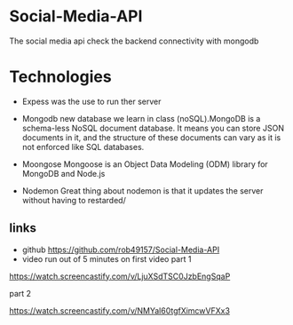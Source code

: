 # Social-Media-API
The social media api check the backend connectivity with mongodb

# Technologies
- Expess
    was the use to run ther server

- Mongodb
    new database we learn in class (noSQL).MongoDB is a schema-less NoSQL document database. It means you can store JSON documents in it, and the structure of these documents can vary as it is not enforced like SQL databases. 


- Moongose
    Mongoose is an Object Data Modeling (ODM) library for MongoDB and Node.js

- Nodemon
    Great thing about nodemon is that it updates the server without having to restarded/
    

## links
- github
    https://github.com/rob49157/Social-Media-API 
- video
run out of 5 minutes on first video
part 1 

https://watch.screencastify.com/v/LjuXSdTSC0JzbEngSqaP

part 2

https://watch.screencastify.com/v/NMYal60tgfXimcwVFXx3